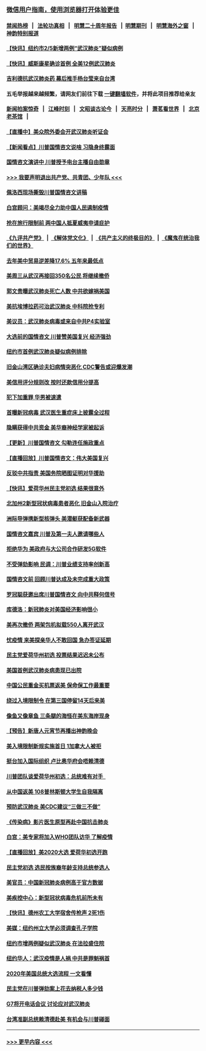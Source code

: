 ### [微信用户指南，使用浏览器打开体验更佳](https://github.com/gfw-breaker/banned-news1/blob/master/indexes/wechat-guide.md?t=0)
#### [禁闻热榜](热点新闻.md?t=0)  &nbsp;&nbsp;|&nbsp;&nbsp; [法轮功真相](https://github.com/gfw-breaker/truth/blob/master/README.md?t=0) &nbsp;&nbsp;|&nbsp;&nbsp; [明慧二十周年报告](https://github.com/gfw-breaker/mh-reports/blob/master/README.md?t=0) &nbsp;&nbsp;|&nbsp;&nbsp;[明慧期刊](https://github.com/gfw-breaker/mh-qikan) &nbsp;&nbsp;|&nbsp;&nbsp; [明慧海外之窗](https://github.com/gfw-breaker/mh-news/blob/master/README.md?t=0) &nbsp;&nbsp;|&nbsp;&nbsp; [神韵特别报道](https://github.com/gfw-breaker/mh-news/blob/master/shenyun.md?t=0)
#### [【快讯】纽约市2/5新增两例“武汉肺炎”疑似病例](../pages/nsc412/n11847250.md?t=02060555) 
#### [【快讯】威斯康星确诊首例 全美12例武汉肺炎](../pages/nsc412/n11847162.md?t=02060555) 
#### [吉利德抗武汉肺炎药 幕后推手杨台莹来自台湾](../pages/nsc412/n11847064.md?t=02060555) 
#### 五毛举报越来越频繁，请网友们前往下载 [一键翻墙软件](https://github.com/gfw-breaker/ssr-accounts)，并将此项目推荐给亲友
#### [新闻拍案惊奇](https://github.com/gfw-breaker/banned-news1/blob/master/pages/link4.md) &nbsp;&nbsp;|&nbsp;&nbsp; [江峰时刻](https://github.com/gfw-breaker/banned-news1/blob/master/pages/link4.md) &nbsp;&nbsp;|&nbsp;&nbsp; [文昭谈古论今](https://github.com/gfw-breaker/banned-news1/blob/master/pages/link4.md) &nbsp;&nbsp;|&nbsp;&nbsp; [天亮时分](https://github.com/gfw-breaker/banned-news1/blob/master/pages/link4.md) &nbsp;&nbsp;|&nbsp;&nbsp; [萧茗看世界](https://github.com/gfw-breaker/banned-news1/blob/master/pages/link4.md) &nbsp;&nbsp;|&nbsp;&nbsp; [北京老茶馆](https://github.com/gfw-breaker/banned-news1/blob/master/pages/link4.md) &nbsp;&nbsp;|&nbsp;&nbsp; 
#### [【直播中】美众院外委会开武汉肺炎听证会](../pages/nsc412/n11846727.md?t=02060555) 
#### [【新闻看点】川普国情咨文说啥 习隐身终露面](../pages/nsc412/n11847016.md?t=02060555) 
#### [国情咨文演讲中 川普授予电台主播自由勋章](../pages/nsc412/n11846815.md?t=02060555) 
#### [>>> 我要声明退出共产党、共青团、少年队 <<<](https://github.com/begood0513/goodnews/blob/master/quit/letter.md) 
#### [佩洛西现场撕毁川普国情咨文讲稿](../pages/nsc412/n11846724.md?t=02060555) 
#### [白宫顾问：美竭尽全力助中国人民遏制疫情](../pages/nsc412/n11846756.md?t=02060555) 
#### [抢在旅行限制前 两中国人抵夏威夷申请庇护](../pages/nsc412/n11846866.md?t=02060555) 
#### [《九评共产党》](https://github.com/begood0513/9ping.md/blob/master/README.md) &nbsp;|&nbsp; [《解体党文化》](../../../../jtdwh.md/blob/master/README.md)  &nbsp;|&nbsp; [《共产主义的终极目的》](../../../../gczydzjmd.md/blob/master/README.md) &nbsp;|&nbsp; [《魔鬼在统治我们的世界》](../../../../mgztzwmdsj.md/blob/master/README.md) 
#### [去年美中贸易逆差降17.6% 五年来最低点](../pages/nsc412/n11846755.md?t=02060555) 
#### [美周三从武汉再接回350名公民 将继续撤侨](../pages/nsc412/n11846705.md?t=02060555) 
#### [郭文贵曝武汉肺炎死亡人数 中共欲嫁祸美国](../pages/nsc412/n11846240.md?t=02060555) 
#### [美抗埃博拉药可治武汉肺炎 中科院抢专利](../pages/nsc412/n11846409.md?t=02060555) 
#### [美议员：武汉肺炎病毒或来自中共P4实验室](../pages/nsc412/n11846043.md?t=02060555) 
#### [大选前的国情咨文 川普赞美国复兴 经济强劲](../pages/nsc412/n11845526.md?t=02060555) 
#### [纽约市首例武汉肺炎疑似病例排除](../pages/nsc412/n11844989.md?t=02060555) 
#### [旧金山湾区确诊夫妇病情突恶化 CDC警告或迎爆发潮](../pages/nsc412/n11845730.md?t=02060555) 
#### [美信用评分规则改  按时还款信用分提高](../pages/nsc412/n11845488.md?t=02060555) 
#### [犯下加重罪 华男被速遣](../pages/nsc412/n11845476.md?t=02060555) 
#### [首曝新冠病毒 武汉医生重症床上披露全过程](../pages/nsc412/n11845150.md?t=02060555) 
#### [隐瞒获得中共资金 美华裔神经学家被起诉](../pages/nsc412/n11844879.md?t=02060555) 
#### [【更新】川普国情咨文 勾勒连任施政重点](../pages/nsc412/n11845223.md?t=02060555) 
#### [【直播回放】川普国情咨文：伟大美国复兴](../pages/nsc412/n11842079.md?t=02060555) 
#### [反驳中共指责 美国务院晒图证明对华援助](../pages/nsc412/n11844859.md?t=02060555) 
#### [【快讯】爱荷华州民主党初选 结果很意外](../pages/nsc412/n11844878.md?t=02060555) 
#### [北加州2新型冠状病毒患者恶化 旧金山入院治疗](../pages/nsc412/n11844842.md?t=02060555) 
#### [洲际导弹携新型核弹头 美潜艇获配备新武器](../pages/nsc412/n11844680.md?t=02060555) 
#### [国情咨文嘉宾 川普及第一夫人邀请哪些人](../pages/nsc412/n11844712.md?t=02060555) 
#### [拒绝华为 美政府与大公司合作研发5G软件](../pages/nsc412/n11844625.md?t=02060555) 
#### [不受弹劾影响 民调：川普业绩支持率创新高](../pages/nsc412/n11844622.md?t=02060555) 
#### [国情咨文前 回顾川普达成及未完成重大政策](../pages/nsc412/n11844581.md?t=02060555) 
#### [罗冠聪获邀出席川普国情咨文 向中共释何信号](../pages/nsc412/n11844355.md?t=02060555) 
#### [库德洛：新冠肺炎对美国经济影响很小](../pages/nsc412/n11844418.md?t=02060555) 
#### [美再次撤侨 两架包机拟载550人离开武汉](../pages/nsc412/n11844407.md?t=02060555) 
#### [忧疫情 来美探亲华人不敢回国 急办签证延期](../pages/nsc412/n11843344.md?t=02060555) 
#### [民主党爱荷华州初选 投票结果迟迟未公布](../pages/nsc412/n11844207.md?t=02060555) 
#### [美国首例武汉肺炎病患现已出院](../pages/nsc412/n11842740.md?t=02060555) 
#### [中国公民重金买机票返美 保命保工作最重要](../pages/nsc412/n11843282.md?t=02060555) 
#### [绕过入境限制令  在第三国停留14天后来美](../pages/nsc412/n11843341.md?t=02060555) 
#### [像鱼又像章鱼 三条腿的海怪在美东海岸现身](../pages/nsc412/n11843092.md?t=02060555) 
#### [【预告】新唐人元宵节再播出神韵晚会](../pages/nsc412/n11843192.md?t=02060555) 
#### [美入境限制新规实施首日 1加拿大人被拒](../pages/nsc412/n11843058.md?t=02060555) 
#### [挺台加入国际组织 卢比奥华府会唔赖清德](../pages/nsc412/n11843023.md?t=02060555) 
#### [川普团队谈爱荷华州初选：总统难有对手  ](../pages/nsc412/n11842867.md?t=02060555) 
#### [从中国返美 108普林斯顿大学生自我隔离](../pages/nsc412/n11842714.md?t=02060555) 
#### [预防武汉肺炎 美CDC建议“三做三不做”](../pages/nsc412/n11842700.md?t=02060555) 
#### [《传染病》影片医生原型再赴中国抗击肺炎](../pages/nsc412/n11842626.md?t=02060555) 
#### [白宫：美专家将加入WHO团队访华 了解疫情](../pages/nsc412/n11842198.md?t=02060555) 
#### [【直播回放】美2020大选 爱荷华初选开跑](../pages/nsc412/n11841820.md?t=02060555) 
#### [民主党初选 选民按族裔年龄支持总统参选人](../pages/nsc412/n11842239.md?t=02060555) 
#### [美官员：中国新冠肺炎病例高于官方数据](../pages/nsc412/n11842452.md?t=02060555) 
#### [美疾控中心：新型冠状病毒危机前所未有](../pages/nsc412/n11842406.md?t=02060555) 
#### [【快讯】德州农工大学宿舍传枪声 2死1伤](../pages/nsc412/n11842279.md?t=02060555) 
#### [美媒：纽约州立大学必须调查孔子学院](../pages/nsc412/n11840637.md?t=02060555) 
#### [纽约市增两例疑似武汉肺炎 在法拉盛住院](../pages/nsc412/n11840625.md?t=02060555) 
#### [纽约华人：武汉疫情是人祸 中共是罪魁祸首](../pages/nsc412/n11840631.md?t=02060555) 
#### [2020年美国总统大选流程 一文看懂](../pages/nsc412/n11842056.md?t=02060555) 
#### [民主党在川普弹劾案上花去纳税人多少钱](../pages/nsc412/n11841941.md?t=02060555) 
#### [G7将开电话会议 讨论应对武汉肺炎](../pages/nsc412/n11841658.md?t=02060555) 
#### [台湾准副总统赖清德赴美 有机会与川普碰面](../pages/nsc412/n11841332.md?t=02060555) 

----
#### [ >>> 更早内容 <<< ](../indexes/nsc412-earlier.md)
